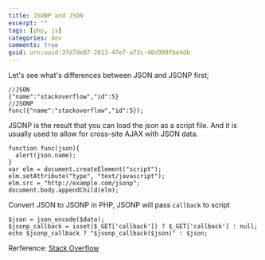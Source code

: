 ```yaml
---
title: JSONP and JSON
excerpt: ""
tags: [php, js]
categories: dev
comments: true
guid: urn:uuid:37d7de07-2613-47e7-a73c-48d999fbe4db
---
```


[1]: http://stackoverflow.com/questions/2887209/what-are-the-differences-between-json-and-jsonp
[2]: https://gist.github.com/cowboy/1200708

Let's see what's differences between JSON and JSONP first;

	//JSON
	{"name":"stackoverflow","id":5}
	//JSONP
	func({"name":"stackoverflow","id":5});
	
JSONP is the result that you can load the json as a script file. And it is usually used to allow for cross-site AJAX with JSON data.

	function func(json){
	  alert(json.name);
	}
	var elm = document.createElement("script");
	elm.setAttribute("type", "text/javascript");
	elm.src = "http://example.com/jsonp";
	document.body.appendChild(elm);
	
Convert JSON to JSONP in PHP, JSONP will pass `callback` to script

	$json = json_encode($data);
	$jsonp_callback = isset($_GET['callback']) ? $_GET['callback'] : null;
	echo $jsonp_callback ? "$jsonp_callback($json)" : $json;
	

Rerference: [Stack Overflow][1]